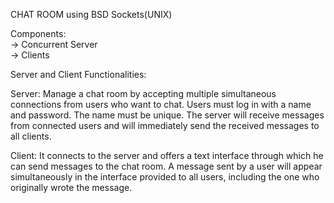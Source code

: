 CHAT ROOM using BSD Sockets(UNIX)

Components:   
  -> Concurrent Server    
  -> Clients 

Server and Client Functionalities:   
  
Server:  Manage a chat room by accepting multiple simultaneous connections from users who want to chat.
         Users must log in with a name and password. The name must be unique.
         The server will receive messages from connected users and will immediately send the received messages to all clients.
         
Client:  It connects to the server and offers a text interface through which he can send messages to the chat room.
         A message sent by a user will appear simultaneously in the interface provided to all users, including the one who originally wrote the message.
          
   
   
